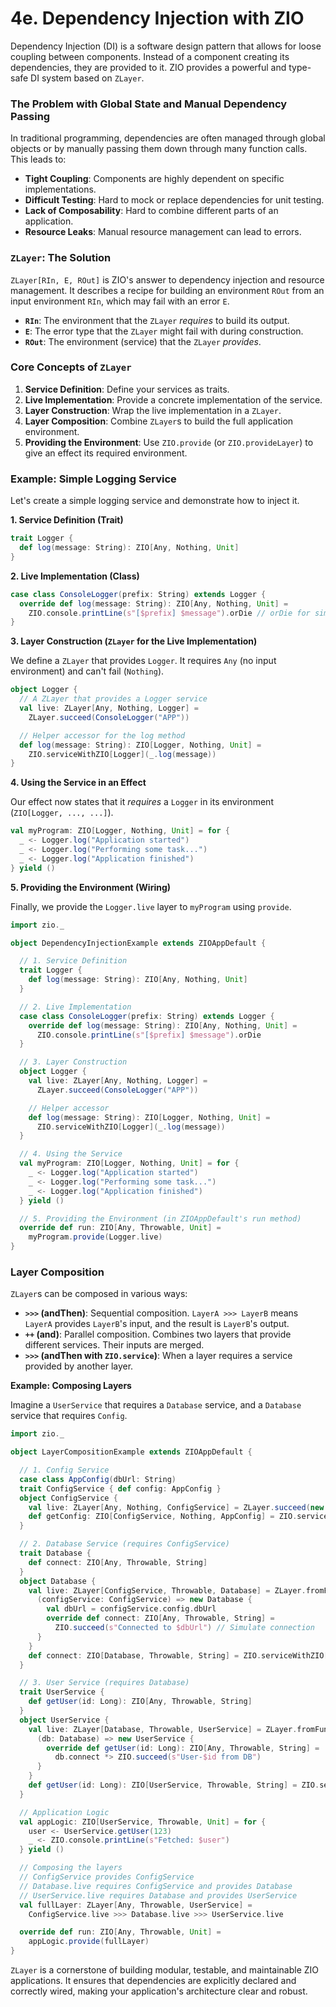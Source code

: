 # 4e. Dependency Injection with ZIO

Dependency Injection (DI) is a software design pattern that allows for loose coupling between components. Instead of a component creating its dependencies, they are provided to it. ZIO provides a powerful and type-safe DI system based on `ZLayer`.

### The Problem with Global State and Manual Dependency Passing

In traditional programming, dependencies are often managed through global objects or by manually passing them down through many function calls. This leads to:

*   **Tight Coupling**: Components are highly dependent on specific implementations.
*   **Difficult Testing**: Hard to mock or replace dependencies for unit testing.
*   **Lack of Composability**: Hard to combine different parts of an application.
*   **Resource Leaks**: Manual resource management can lead to errors.

### `ZLayer`: The Solution

`ZLayer[RIn, E, ROut]` is ZIO's answer to dependency injection and resource management. It describes a recipe for building an environment `ROut` from an input environment `RIn`, which may fail with an error `E`.

*   **`RIn`**: The environment that the `ZLayer` *requires* to build its output.
*   **`E`**: The error type that the `ZLayer` might fail with during construction.
*   **`ROut`**: The environment (service) that the `ZLayer` *provides*.

### Core Concepts of `ZLayer`

1.  **Service Definition**: Define your services as traits.
2.  **Live Implementation**: Provide a concrete implementation of the service.
3.  **Layer Construction**: Wrap the live implementation in a `ZLayer`.
4.  **Layer Composition**: Combine `ZLayer`s to build the full application environment.
5.  **Providing the Environment**: Use `ZIO.provide` (or `ZIO.provideLayer`) to give an effect its required environment.

### Example: Simple Logging Service

Let's create a simple logging service and demonstrate how to inject it.

**1. Service Definition (Trait)**

```scala
trait Logger {
  def log(message: String): ZIO[Any, Nothing, Unit]
}
```

**2. Live Implementation (Class)**

```scala
case class ConsoleLogger(prefix: String) extends Logger {
  override def log(message: String): ZIO[Any, Nothing, Unit] = 
    ZIO.console.printLine(s"[$prefix] $message").orDie // orDie for simplicity, real logger might handle errors
}
```

**3. Layer Construction (`ZLayer` for the Live Implementation)**

We define a `ZLayer` that provides `Logger`. It requires `Any` (no input environment) and can't fail (`Nothing`).

```scala
object Logger {
  // A ZLayer that provides a Logger service
  val live: ZLayer[Any, Nothing, Logger] = 
    ZLayer.succeed(ConsoleLogger("APP"))

  // Helper accessor for the log method
  def log(message: String): ZIO[Logger, Nothing, Unit] = 
    ZIO.serviceWithZIO[Logger](_.log(message))
}
```

**4. Using the Service in an Effect**

Our effect now states that it *requires* a `Logger` in its environment (`ZIO[Logger, ..., ...]`).

```scala
val myProgram: ZIO[Logger, Nothing, Unit] = for {
  _ <- Logger.log("Application started")
  _ <- Logger.log("Performing some task...")
  _ <- Logger.log("Application finished")
} yield ()
```

**5. Providing the Environment (Wiring)**

Finally, we provide the `Logger.live` layer to `myProgram` using `provide`.

```scala
import zio._

object DependencyInjectionExample extends ZIOAppDefault {

  // 1. Service Definition
  trait Logger {
    def log(message: String): ZIO[Any, Nothing, Unit]
  }

  // 2. Live Implementation
  case class ConsoleLogger(prefix: String) extends Logger {
    override def log(message: String): ZIO[Any, Nothing, Unit] = 
      ZIO.console.printLine(s"[$prefix] $message").orDie
  }

  // 3. Layer Construction
  object Logger {
    val live: ZLayer[Any, Nothing, Logger] = 
      ZLayer.succeed(ConsoleLogger("APP"))

    // Helper accessor
    def log(message: String): ZIO[Logger, Nothing, Unit] = 
      ZIO.serviceWithZIO[Logger](_.log(message))
  }

  // 4. Using the Service
  val myProgram: ZIO[Logger, Nothing, Unit] = for {
    _ <- Logger.log("Application started")
    _ <- Logger.log("Performing some task...")
    _ <- Logger.log("Application finished")
  } yield ()

  // 5. Providing the Environment (in ZIOAppDefault's run method)
  override def run: ZIO[Any, Throwable, Unit] = 
    myProgram.provide(Logger.live)
}
```

### Layer Composition

`ZLayer`s can be composed in various ways:

*   **`>>>` (andThen)**: Sequential composition. `LayerA >>> LayerB` means `LayerA` provides `LayerB`'s input, and the result is `LayerB`'s output.
*   **`++` (and)**: Parallel composition. Combines two layers that provide different services. Their inputs are merged.
*   **`>>>` (andThen with `ZIO.service`)**: When a layer requires a service provided by another layer.

**Example: Composing Layers**

Imagine a `UserService` that requires a `Database` service, and a `Database` service that requires `Config`.

```scala
import zio._

object LayerCompositionExample extends ZIOAppDefault {

  // 1. Config Service
  case class AppConfig(dbUrl: String)
  trait ConfigService { def config: AppConfig }
  object ConfigService {
    val live: ZLayer[Any, Nothing, ConfigService] = ZLayer.succeed(new ConfigService { val config = AppConfig("jdbc:postgresql://localhost/mydb") })
    def getConfig: ZIO[ConfigService, Nothing, AppConfig] = ZIO.serviceWith[ConfigService](_.config)
  }

  // 2. Database Service (requires ConfigService)
  trait Database {
    def connect: ZIO[Any, Throwable, String]
  }
  object Database {
    val live: ZLayer[ConfigService, Throwable, Database] = ZLayer.fromFunction {
      (configService: ConfigService) => new Database {
        val dbUrl = configService.config.dbUrl
        override def connect: ZIO[Any, Throwable, String] = 
          ZIO.succeed(s"Connected to $dbUrl") // Simulate connection
      }
    }
    def connect: ZIO[Database, Throwable, String] = ZIO.serviceWithZIO[Database](_.connect)
  }

  // 3. User Service (requires Database)
  trait UserService {
    def getUser(id: Long): ZIO[Any, Throwable, String]
  }
  object UserService {
    val live: ZLayer[Database, Throwable, UserService] = ZLayer.fromFunction {
      (db: Database) => new UserService {
        override def getUser(id: Long): ZIO[Any, Throwable, String] = 
          db.connect *> ZIO.succeed(s"User-$id from DB")
      }
    }
    def getUser(id: Long): ZIO[UserService, Throwable, String] = ZIO.serviceWithZIO[UserService](_.getUser(id))
  }

  // Application Logic
  val appLogic: ZIO[UserService, Throwable, Unit] = for {
    user <- UserService.getUser(123)
    _ <- ZIO.console.printLine(s"Fetched: $user")
  } yield ()

  // Composing the layers
  // ConfigService provides ConfigService
  // Database.live requires ConfigService and provides Database
  // UserService.live requires Database and provides UserService
  val fullLayer: ZLayer[Any, Throwable, UserService] = 
    ConfigService.live >>> Database.live >>> UserService.live

  override def run: ZIO[Any, Throwable, Unit] = 
    appLogic.provide(fullLayer)
}
```

`ZLayer` is a cornerstone of building modular, testable, and maintainable ZIO applications. It ensures that dependencies are explicitly declared and correctly wired, making your application's architecture clear and robust.
